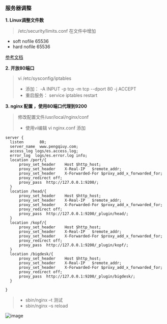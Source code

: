 ### 服务器调整

**1. Linux调整文件数**

> /etc/security/limits.conf 在文件中增加
* soft nofile 65536
* hard nofile 65536

[参考文档](https://www.elastic.co/guide/en/elasticsearch/guide/current/_file_descriptors_and_mmap.html)


**2. 开放80端口**

> vi /etc/sysconfig/iptables
> - 添加： -A INPUT -p tcp -m tcp --dport 80 -j ACCEPT
> - 重启服务： service iptables restart

**3. nginx 配置 ，使用80端口代理到9200**

> 修改配置文件/usr/local/nginx/conf  
> - 使用vi编辑 vi nginx.conf 添加

```
server {
  listen       80;
  server_name  www.pengqiuy.com;
  access_log logs/es.access.log;
  error_log  logs/es.error.log info;
  location /port/{
      proxy_set_header    Host $http_host;
      proxy_set_header    X-Real-IP   $remote_addr;
      proxy_set_header    X-Forwarded-For $proxy_add_x_forwarded_for;
      proxy_redirect off;
      proxy_pass  http://127.0.0.1:9200/;
  }
  location /head/{
      proxy_set_header    Host $http_host;
      proxy_set_header    X-Real-IP   $remote_addr;
      proxy_set_header    X-Forwarded-For $proxy_add_x_forwarded_for;
      proxy_redirect off;
      proxy_pass  http://127.0.0.1:9200/_plugin/head/;
  }
  location /kopf/{
      proxy_set_header    Host $http_host;
      proxy_set_header    X-Real-IP   $remote_addr;
      proxy_set_header    X-Forwarded-For $proxy_add_x_forwarded_for;
      proxy_redirect off;
      proxy_pass  http://127.0.0.1:9200/_plugin/kopf/;
  }
  location /bigdesk/{
      proxy_set_header    Host $http_host;
      proxy_set_header    X-Real-IP   $remote_addr;
      proxy_set_header    X-Forwarded-For $proxy_add_x_forwarded_for;
      proxy_redirect off;
      proxy_pass  http://127.0.0.1:9200/_plugin/bigdesk/;
  }

}
```
>- sbin/nginx –t 测试
>- sbin/nginx –s reload

![image](https://cloud.githubusercontent.com/assets/4953205/8372077/2230b754-1c12-11e5-802a-740e08784707.png)



